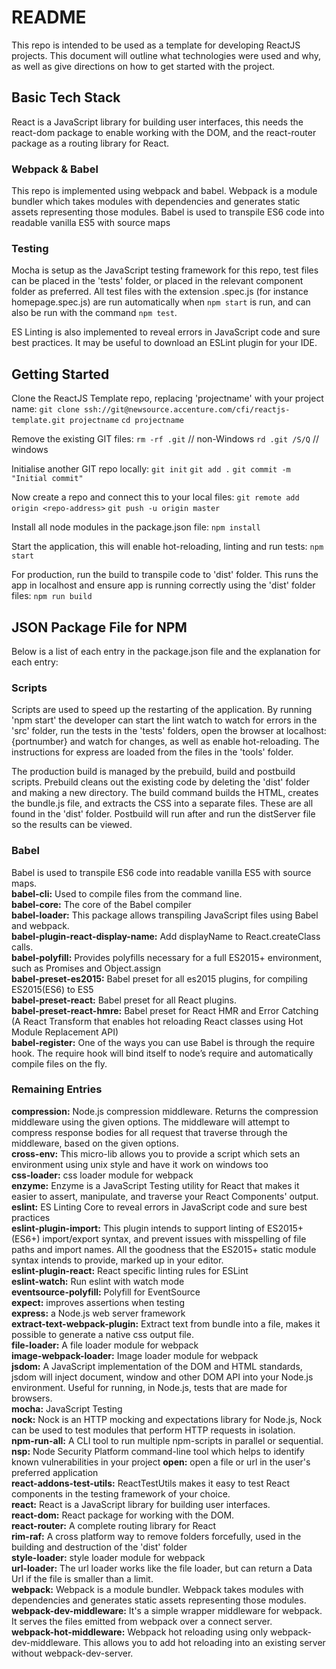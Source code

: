 # README #
This repo is intended to be used as a template for developing ReactJS projects. This document will outline what technologies were used and why, as well as give directions on how to get started with the project.


## Basic Tech Stack ##
React is a JavaScript library for building user interfaces, this needs the react-dom package to enable working with the DOM, and the react-router package as a routing library for React.


### Webpack & Babel ###
This repo is implemented using webpack and babel. Webpack is a module bundler which takes modules with dependencies and generates static assets representing those modules. Babel is used to transpile ES6 code into readable vanilla ES5 with source maps

### Testing ###
Mocha is setup as the JavaScript testing framework for this repo, test files can be placed in the 'tests' folder, or placed in the relevant component folder as preferred. All test files with the extension .spec.js (for instance homepage.spec.js) are run automatically when ```npm start``` is run, and can also be run with the command ```npm test```.  

ES Linting is also implemented to reveal errors in JavaScript code and sure best practices. It may be useful to download an ESLint plugin for your IDE.


## Getting Started
Clone the ReactJS Template repo, replacing 'projectname' with your project name:
```git clone ssh://git@newsource.accenture.com/cfi/reactjs-template.git projectname```
```cd projectname```

Remove the existing GIT files:
```rm -rf .git```  // non-Windows
```rd .git /S/Q``` // windows

Initialise another GIT repo locally:
```git init```
```git add .```
```git commit -m "Initial commit"```

Now create a repo and connect this to your local files:
```git remote add origin <repo-address>```
```git push -u origin master```

Install all node modules in the package.json file:
```npm install```

Start the application, this will enable hot-reloading, linting and run tests:
```npm start```

For production, run the build to transpile code to 'dist' folder. This runs the app in localhost and ensure app is running correctly using the 'dist' folder files:
```npm run build```

## JSON Package File for NPM ##
Below is a list of each entry in the package.json file and the explanation for each entry:

### Scripts ###
Scripts are used to speed up the restarting of the application. By running 'npm start' the developer can start the lint watch to watch for errors in the 'src' folder, run the tests in the 'tests' folders, open the browser at localhost:{portnumber} and watch for changes, as well as enable hot-reloading. The instructions for express are loaded from the files in the 'tools' folder.

The production build is managed by the prebuild, build and postbuild scripts. Prebuild cleans out the existing code by deleting the 'dist' folder and making a new directory. The build command builds the HTML, creates the bundle.js file, and extracts the CSS into a separate files. These are all found in the 'dist' folder. Postbuild will run after and run the distServer file so the results can be viewed.

### Babel ###
Babel is used to transpile ES6 code into readable vanilla ES5 with source maps.  
**babel-cli:** Used to compile files from the command line.  
**babel-core:** The core of the Babel compiler  
**babel-loader:** This package allows transpiling JavaScript files using Babel and webpack.  
**babel-plugin-react-display-name:** Add displayName to React.createClass calls.  
**babel-polyfill:** Provides polyfills necessary for a full ES2015+ environment, such as Promises and Object.assign  
**babel-preset-es2015:** Babel preset for all es2015 plugins, for compiling ES2015(ES6) to ES5  
**babel-preset-react:** Babel preset for all React plugins.  
**babel-preset-react-hmre:** Babel preset for React HMR and Error Catching (A React Transform that enables hot reloading React classes using Hot Module Replacement API)   
**babel-register:** One of the ways you can use Babel is through the require hook. The require hook will bind itself to node’s require and automatically compile files on the fly.

### Remaining Entries ###
**compression:** Node.js compression middleware. Returns the compression middleware using the given options. The middleware will attempt to compress response bodies for all request that traverse through the middleware, based on the given options.  
**cross-env:** This micro-lib allows you to provide a script which sets an environment using unix style and have it work on windows too  
**css-loader:** css loader module for webpack  
**enzyme:** Enzyme is a JavaScript Testing utility for React that makes it easier to assert, manipulate, and traverse your React Components' output.  
**eslint:** ES Linting Core to reveal errors in JavaScript code and sure best practices  
**eslint-plugin-import:** This plugin intends to support linting of ES2015+ (ES6+) import/export syntax, and prevent issues with misspelling of file paths and import names. All the goodness that the ES2015+ static module syntax intends to provide, marked up in your editor.  
**eslint-plugin-react:** React specific linting rules for ESLint  
**eslint-watch:** Run eslint with watch mode  
**eventsource-polyfill:** Polyfill for EventSource  
**expect:** improves assertions when testing  
**express:** a Node.js web server framework  
**extract-text-webpack-plugin:** Extract text from bundle into a file, makes it possible to generate a native css output file.  
**file-loader:** A file loader module for webpack  
**image-webpack-loader:** Image loader module for webpack  
**jsdom:** A JavaScript implementation of the DOM and HTML standards, jsdom will inject document, window and other DOM API into your Node.js environment. Useful for running, in Node.js, tests that are made for browsers.  
**mocha:** JavaScript Testing  
**nock:** Nock is an HTTP mocking and expectations library for Node.js, Nock can be used to test modules that perform HTTP requests in isolation.  
**npm-run-all:** A CLI tool to run multiple npm-scripts in parallel or sequential.  
**nsp:** Node Security Platform command-line tool which helps to identify known vulnerabilities in your project
**open:** open a file or url in the user's preferred application  
**react-addons-test-utils:** ReactTestUtils makes it easy to test React components in the testing framework of your choice.  
**react:** React is a JavaScript library for building user interfaces.  
**react-dom:** React package for working with the DOM.  
**react-router:** A complete routing library for React  
**rim-raf:** A cross platform way to remove folders forcefully, used in the building and destruction of the 'dist' folder  
**style-loader:** style loader module for webpack  
**url-loader:** The url loader works like the file loader, but can return a Data Url if the file is smaller than a limit.  
**webpack:** Webpack is a module bundler. Webpack takes modules with dependencies and generates static assets representing those modules.  
**webpack-dev-middleware:** It's a simple wrapper middleware for webpack. It serves the files emitted from webpack over a connect server.  
**webpack-hot-middleware:** Webpack hot reloading using only webpack-dev-middleware. This allows you to add hot reloading into an existing server without webpack-dev-server.
